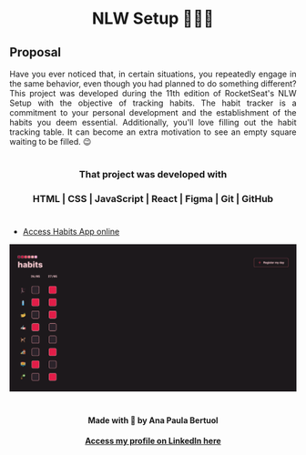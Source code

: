 <h1 align="center"><strong> NLW Setup 👩🏻‍🚀 </strong></h1>
  
<h2><strong>Proposal</strong></h2>
<p align="justify"> Have you ever noticed that, in certain situations, you repeatedly engage in the same behavior, even though you had planned to do something different? This project was developed during the 11th edition of RocketSeat's NLW Setup with the objective of tracking habits. The habit tracker is a commitment to your personal development and the establishment of the habits you deem essential. Additionally, you'll love filling out the habit tracking table. It can become an extra motivation to see an empty square waiting to be filled. 😉 </p>

#

#### <h3 align="center"><strong> That project was developed with </strong></h3>

#### <h3 align="center">HTML | CSS | JavaScript | React | Figma | Git | GitHub </h3>

#

- [Access Habits App online](https://anaaaab.github.io/nlw-setup)

![preview](/preview.png)
#
  
<p align="center"><strong>Made with 🤍 by Ana Paula Bertuol </strong><p>
  

#### <p align="center">[Access my profile on LinkedIn here](https://www.linkedin.com/in/ana-paula-bertuol/) <p>

